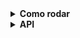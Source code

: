<details>
<summary><strong>Como rodar</strong></summary><br />

**Docker:**
  - Rode o comando `docker-compose up` para criar seu docker-compose.

**Banco de dados:**
  - Será um container docker Postgres já configurado no docker-compose através de um serviço definido como `db`.
  - Tem o papel de fornecer dados para o serviço de _backend_.
  - Roda na pota `5432`.
  
**Back-end:**
 - Será um container docker no docker-compose através de um serviço definido como `backend`.
 - Ao iniciar o Docker-compose o backend irá estruturar e popular o banco de dados com informações iniciais definidas pelo sequelize.
 - Roda na porta `3001`.

**Front-end:**
 - Será um container docker no docker-compose através de um serviço definido como `frontend`.
 - Ao iniciar o Docker-compose o frontend gera um terminal que já inicia sua aplicação frontend, você pode acessa-la na rota `http://localhost:3000/`
 - Roda na porta `3000`.

</details>

<details>
<summary><strong>API</strong></summary><br />

**`GET /`**
 - Use o endpoint `GET /` para testar a api, em caso de sucesso retorna:
```json
{
  "ok": "Backend working"
}
```

**`POST /register`**
 - Você deve preencher o body com um `username` e um `password` validos, exemplo:
 ```json
{
  "username": "Carlos",
  "password": "Password1",
}
```
 - Em caso de sucesso, retorna as informações do usuário criado:
```json
{
  "id": 4,
  "username": "<Carlos>",
  "password": "$2a$10$ILdKzLspVXavt9GCrtqf8urcITmpFgPjdgJX.cM9zKKLk.JTX/Rk.",
  "accountId": 4
}
```

**`POST /login`**
 - Você deve preencher o body com um `username` e um `password` validos, exemplo:
 ```json
{
  "username": "Carlos",
  "password": "Password1",
}
```
 - Em caso de sucesso, retorna um token que tem duração de 24h e será utilizado em requisições futuras:
```json
  "eyJhbGciOiJIUzI1NiIsInR5cCI6IkpXVCJ9.eyJkYXRhIjp7InVzZXJuYW1lIjoiQ2FybG9zIn0sImlhdCI6MTY2ODgxMjg4NywiZXhwIjoxNjY4ODk5Mjg3fQ.MQsfKi91O-1I1mwh9GZMXENGkCTmcvck9tF99xVD8l0"
```

**`GET /balance`**
 - Você deve preencher o Header `Authorization` com o token recebido ao efetuar Login.
 - Em caso de sucesso, retorna o nome do usuário e o balance da conta:
```json
{
  "username": "Carlos",
  "balance": 100000000,
}
```

**`POST /transaction`**
 - Você deve preencher o Header `Authorization` com o token recebido ao efetuar Login.
 - Você deve preencher o body com um `value` e um `username` validos, exemplo:
 ```json
{
  "value": 1000,
  "username": "Rosa"
}
```
 - Em caso de sucesso, retorna as informações da transação realizada:
```json
  "successful Transaction of <valor> from <quem enviou> to <quem recebeu>"
```

**`GET /transactions`**
 - Você deve preencher o Header `Authorization` com o token recebido ao efetuar Login.
 - Em caso de sucesso, retorna informações de todas as transações que o usuário participou (enviando ou recebendo):
```json
[
  {
     "id": 1,
     "debitedAccountId": 3,
     "creditedAccountId": 2,
     "value": 1000000,
     "createdAt": "2022-11-17T15:48:08.202Z"
  },
  {
     "id": 2,
     "debitedAccountId": 3,
     "creditedAccountId": 1,
     "value": 1000000,
     "createdAt": "2022-11-17T15:48:18.184Z"
  }
]
```

</details>
